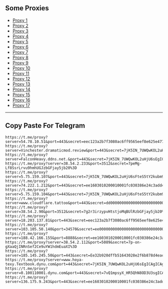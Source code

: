 Some Proxies
---
- [Proxy 1](https://t.me/proxy?server=54.78.10.51&port=443&secret=eec123a2b7f3080ac6ff9565eef8e625e47777772e6265796f7572776e2e636f2e756b)
- [Proxy 2](https://t.me/proxy?server=Vinchester.dramaticmod.review&port=443&secret=7jK5IN_7UWQwKOL2uHjU6sF3d3cuZ29vZ2xlLnNob3A)
- [Proxy 3](https://t.me/proxy?server=FalconHeavy.ddns.net.&port=443&secret=7jK5IN_7UWQwKOL2uHjU6sEgICAgICAgICAgICAgICA)
- [Proxy 4](https://t.me/proxy?server=38.54.2.233&port=3512&secret=7peMg-Lf8SsrLrvu9hmhUGJzbGFjay5jb20%3D)
- [Proxy 5](https://t.me/proxy?server=5.75.159.107&port=443&secret=7jK5IN_7UWQwKOL2uHjU6sFteS5tY2kubm9yd2F5)
- [Proxy 6](https://t.me/proxy?server=74.222.1.212&port=443&secret=ee1603010200010001fc030386e24c3add4d592e6952616e43656c6c2e4b6f73)
- [Proxy 7](https://t.me/proxy?server=5.75.159.104&port=443&secret=7jK5IN_7UWQwKOL2uHjU6sFteS5tY2kubm9yd2F5)
- [Proxy 8](https://t.me/proxy?server=www.cloudflare.tattoo&port=443&secret=dd00000000000000000000000000000000)
- [Proxy 9](https://t.me/proxy?server=38.54.2.90&port=3512&secret=7g2r3irzypvHtstjoMqBUlRzbGFjay5jb20%3D)
- [Proxy 10](https://t.me/proxy?server=18.203.137.81&port=443&secret=eec123a2b7f3080ac6ff9565eef8e625e47777772e6265796f7572776e2e636f2e756b)
- [Proxy 11](https://t.me/proxy?server=103.105.50.140&port=34570&secret=ee000000000000000000000000000000006d79736f6e2e64756f6c696e676f2e636f6d)
- [Proxy 12](https://t.me/proxy?server=188.42.166.155&port=8888&secret=ee1603010200010001fc030386e24c3add206972616e20)
- [Proxy 13](https://t.me/proxy?server=38.54.2.112&port=5089&secret=7p-on-gXaaQjINRnSef2Ce9uYW1hdmEuaXI%3D)
- [Proxy 14](https://t.me/proxy?server=185.145.245.50&port=443&secret=Ee32b920dffb51643028e2f6b878d4eac16d61696c2e676f6f6c652e746f6b686d65)
- [Proxy 15](https://t.me/proxy?server=www.hoya-texy.Textbook.dynu.com&port=443&secret=7jK5IN_7UWQwKOL2uHjU6sEgICAgICAgICAgICAgICA)
- [Proxy 16](https://t.me/proxy?server=0.100110001.dynu.com&port=443&secret=7vQ1mpsyX_HR5QhN8OD3U3sgICAgICAgICAgICAgICA)
- [Proxy 17](https://t.me/proxy?server=136.175.9.243&port=443&secret=ee1603010200010001fc030386e24c3add207370647920)
---
Copy Paste For Telegram
---
```
https://t.me/proxy?server=54.78.10.51&port=443&secret=eec123a2b7f3080ac6ff9565eef8e625e47777772e6265796f7572776e2e636f2e756b
https://t.me/proxy?server=Vinchester.dramaticmod.review&port=443&secret=7jK5IN_7UWQwKOL2uHjU6sF3d3cuZ29vZ2xlLnNob3A
https://t.me/proxy?server=FalconHeavy.ddns.net.&port=443&secret=7jK5IN_7UWQwKOL2uHjU6sEgICAgICAgICAgICAgICA
https://t.me/proxy?server=38.54.2.233&port=3512&secret=7peMg-Lf8SsrLrvu9hmhUGJzbGFjay5jb20%3D
https://t.me/proxy?server=5.75.159.107&port=443&secret=7jK5IN_7UWQwKOL2uHjU6sFteS5tY2kubm9yd2F5
https://t.me/proxy?server=74.222.1.212&port=443&secret=ee1603010200010001fc030386e24c3add4d592e6952616e43656c6c2e4b6f73
https://t.me/proxy?server=5.75.159.104&port=443&secret=7jK5IN_7UWQwKOL2uHjU6sFteS5tY2kubm9yd2F5
https://t.me/proxy?server=www.cloudflare.tattoo&port=443&secret=dd00000000000000000000000000000000
https://t.me/proxy?server=38.54.2.90&port=3512&secret=7g2r3irzypvHtstjoMqBUlRzbGFjay5jb20%3D
https://t.me/proxy?server=18.203.137.81&port=443&secret=eec123a2b7f3080ac6ff9565eef8e625e47777772e6265796f7572776e2e636f2e756b
https://t.me/proxy?server=103.105.50.140&port=34570&secret=ee000000000000000000000000000000006d79736f6e2e64756f6c696e676f2e636f6d
https://t.me/proxy?server=188.42.166.155&port=8888&secret=ee1603010200010001fc030386e24c3add206972616e20
https://t.me/proxy?server=38.54.2.112&port=5089&secret=7p-on-gXaaQjINRnSef2Ce9uYW1hdmEuaXI%3D
https://t.me/proxy?server=185.145.245.50&port=443&secret=Ee32b920dffb51643028e2f6b878d4eac16d61696c2e676f6f6c652e746f6b686d65
https://t.me/proxy?server=www.hoya-texy.Textbook.dynu.com&port=443&secret=7jK5IN_7UWQwKOL2uHjU6sEgICAgICAgICAgICAgICA
https://t.me/proxy?server=0.100110001.dynu.com&port=443&secret=7vQ1mpsyX_HR5QhN8OD3U3sgICAgICAgICAgICAgICA
https://t.me/proxy?server=136.175.9.243&port=443&secret=ee1603010200010001fc030386e24c3add207370647920
```